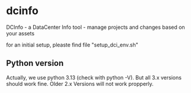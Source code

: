 # dcinfo
DCInfo - a DataCenter Info tool - manage projects and changes based on your assets

for an initial setup, pleaste find file "setup_dci_env.sh"

## Python version
Actually, we use python 3.13 (check with python -V). But all 3.x versions should work fine.
Older 2.x Versions will not work propperly.

